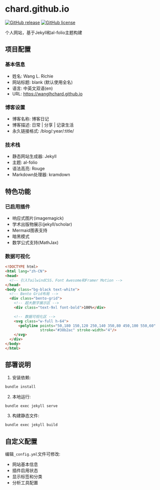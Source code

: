 # chard.github.io

[![GitHub release](https://img.shields.io/github/v/release/alshedivat/al-folio)](https://github.com/alshedivat/al-folio/releases/latest)
[![GitHub license](https://img.shields.io/github/license/alshedivat/al-folio?color=blue)](https://github.com/alshedivat/al-folio/blob/main/LICENSE)

</div>

个人网站，基于Jekyll和al-folio主题构建

## 项目配置

### 基本信息

- 姓名: Wang L. Richie
- 网站标题: blank (默认使用全名)
- 语言: 中英文双语(en)
- URL: <https://wanglhchard.github.io>

### 博客设置

- 博客名称: 博客日记
- 博客描述: 日常 | 分享 | 记录生活
- 永久链接格式: /blog/:year/:title/

### 技术栈

- 静态网站生成器: Jekyll
- 主题: al-folio
- 语法高亮: Rouge
- Markdown处理器: kramdown

## 特色功能

### 已启用插件

- 响应式图片(imagemagick)
- 学术出版物展示(jekyll/scholar)
- Mermaid图表支持
- 暗黑模式
- 数学公式支持(MathJax)

### 数据可视化

```html
<!DOCTYPE html>
<html lang="zh-CN">
<head>
  <!-- 引入TailwindCSS、Font Awesome和Framer Motion -->
</head>
<body class="bg-black text-white">
  <!-- Bento Grid布局 -->
  <div class="bento-grid">
    <!-- 超大数字展示区 -->
    <div class="text-9xl font-bold">100%</div>
    
    <!-- 数据可视化区 -->
    <svg class="w-full h-64">
      <polyline points="50,180 150,120 250,140 350,80 450,100 550,60" 
                stroke="#38b2ac" stroke-width="4"/>
    </svg>
  </div>
</body>
</html>
```

## 部署说明

1. 安装依赖:

  ```bash
  bundle install
  ```

2. 本地运行:

  ```bash
  bundle exec jekyll serve
  ```

3. 构建静态文件:

  ```bash
  bundle exec jekyll build
  ```

## 自定义配置

编辑`_config.yml`文件可修改:

- 网站基本信息
- 插件启用状态
- 显示标签和分类
- 分析工具配置
